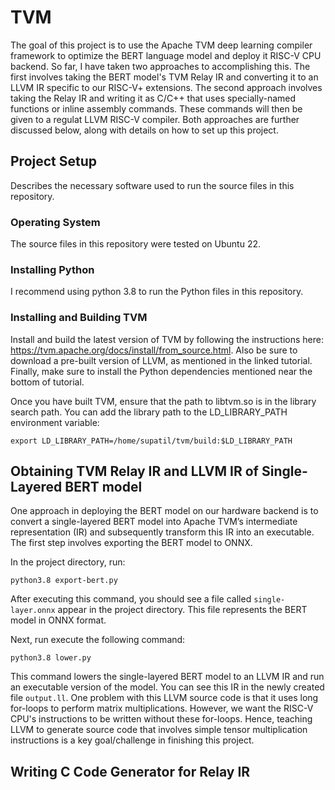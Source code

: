 # TVM
The goal of this project is to use the Apache TVM deep learning compiler framework to optimize the BERT language model and deploy it RISC-V CPU backend. So far, I have taken two approaches to accomplishing this. The first involves taking the BERT model's TVM Relay IR and converting it to an LLVM IR specific to our RISC-V+ extensions. The second approach involves taking the Relay IR and writing it as C/C++ that uses specially-named functions or inline assembly commands. These commands will then be given to a regulat LLVM RISC-V compiler. Both approaches are further discussed below, along with details on how to set up this project.  

## Project Setup
Describes the necessary software used to run the source files in this repository.

### Operating System
The source files in this repository were tested on Ubuntu 22.

### Installing Python
I recommend using python 3.8 to run the Python files in this repository. 

### Installing and Building TVM
Install and build the latest version of TVM by following the instructions here: https://tvm.apache.org/docs/install/from_source.html. Also be sure to download a pre-built version of LLVM, as mentioned in the linked tutorial. Finally, make sure to install the Python dependencies mentioned near the bottom of tutorial.

Once you have built TVM, ensure that the path to libtvm.so is in the library search path. You can add the library path to the LD_LIBRARY_PATH environment variable:

`export LD_LIBRARY_PATH=/home/supatil/tvm/build:$LD_LIBRARY_PATH` 


## Obtaining TVM Relay IR and LLVM IR of Single-Layered BERT model
One approach in deploying the BERT model on our hardware backend is to convert a single-layered BERT model into Apache TVM’s intermediate representation (IR) and subsequently transform this IR into an executable. The first step involves exporting the BERT model to ONNX.

In the project directory, run:

`python3.8 export-bert.py`

After executing this command, you should see a file called `single-layer.onnx` appear in the project directory. This file represents the BERT model in ONNX format. 

Next, run execute the following command: 

`python3.8 lower.py`

This command lowers the single-layered BERT model to an LLVM IR and run an executable version of the model. You can see this IR in the newly created file `output.ll`. One problem with this LLVM source code is that it uses long for-loops to perform matrix multiplications. However, we want the RISC-V CPU's instructions to be written without these for-loops. Hence, teaching LLVM to generate source code that involves simple tensor multiplication instructions is a key goal/challenge in finishing this project. 

## Writing C Code Generator for Relay IR

